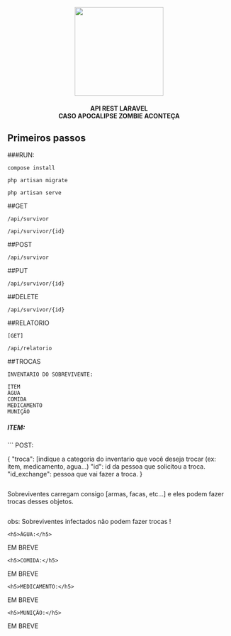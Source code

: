 <p align="center"><a href="https://laravel.com" target="_blank"><img src="https://icon-library.com/images/zombie-icon-png/zombie-icon-png-18.jpg" width="200"></a></p>

<h4 align="center">
API REST LARAVEL <br> CASO APOCALIPSE ZOMBIE ACONTEÇA
</h4>

## Primeiros passos
###RUN:
```
compose install
```
```
php artisan migrate
```
```
php artisan serve
```
##GET
```
/api/survivor
```
```
/api/survivor/{id}
```
##POST
```
/api/survivor
```
##PUT
```
/api/survivor/{id}
```
##DELETE
```
/api/survivor/{id}
```

##RELATORIO
```
[GET]

/api/relatorio
```

##TROCAS
```
INVENTARIO DO SOBREVIVENTE:

ITEM
ÁGUA
COMIDA
MEDICAMENTO
MUNIÇÃO
```
<h5>ITEM:</h5>
```
POST:

{
    "troca":  [indique a categoria do inventario que você
    deseja trocar (ex: item, medicamento, agua...)
    "id": id da pessoa que solicitou a troca.
    "id_exchange": pessoa que vai fazer a troca.
}
```
```
Sobreviventes carregam consigo [armas, facas, etc...]
e eles podem fazer trocas desses objetos.
```
```
obs: Sobreviventes infectados não podem fazer trocas !
```
<h5>ÁGUA:</h5>
```
EM BREVE
```
<h5>COMIDA:</h5>
```
EM BREVE
```
<h5>MEDICAMENTO:</h5>
```
EM BREVE
```
<h5>MUNIÇÃO:</h5>
```
EM BREVE
```


